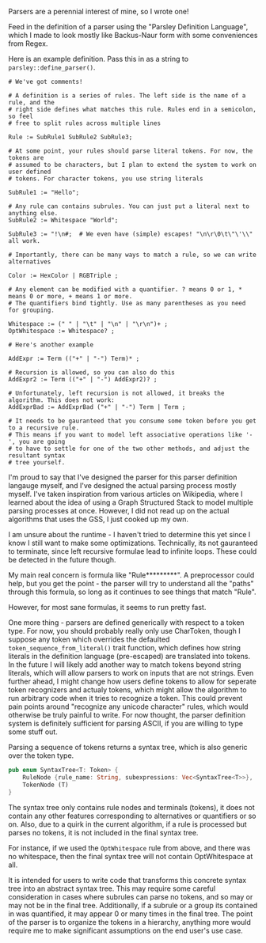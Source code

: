 
Parsers are a perennial interest of mine, so I wrote one!

Feed in the definition of a parser using the "Parsley Definition Language", which
I made to look mostly like Backus-Naur form with some conveniences from Regex.

Here is an example definition. Pass this in as a string to `parsley::define_parser()`.

```text
# We've got comments!

# A definition is a series of rules. The left side is the name of a rule, and the
# right side defines what matches this rule. Rules end in a semicolon, so feel
# free to split rules across multiple lines

Rule := SubRule1 SubRule2 SubRule3;

# At some point, your rules should parse literal tokens. For now, the tokens are
# assumed to be characters, but I plan to extend the system to work on user defined
# tokens. For character tokens, you use string literals

SubRule1 := "Hello";

# Any rule can contains subrules. You can just put a literal next to anything else.
SubRule2 := Whitespace "World";

SubRule3 := "!\n#;  # We even have (simple) escapes! "\n\r\0\t\"\'\\" all work.

# Importantly, there can be many ways to match a rule, so we can write alternatives

Color := HexColor | RGBTriple ;

# Any element can be modified with a quantifier. ? means 0 or 1, * means 0 or more, + means 1 or more.
# The quantifiers bind tightly. Use as many parentheses as you need for grouping.

Whitespace := (" " | "\t" | "\n" | "\r\n")+ ;
OptWhitespace := Whitespace? ; 

# Here's another example

AddExpr := Term (("+" | "-") Term)* ;

# Recursion is allowed, so you can also do this
AddExpr2 := Term (("+" | "-") AddExpr2)? ;

# Unfortunately, left recursion is not allowed, it breaks the algorithm. This does not work:
AddExprBad := AddExprBad ("+" | "-") Term | Term ;

# It needs to be gauranteed that you consume some token before you get to a recursive rule.
# This means if you want to model left associative operations like '-', you are going
# to have to settle for one of the two other methods, and adjust the resultant syntax
# tree yourself.
```

I'm proud to say that I've designed the parser for this parser definition langauge
myself, and I've designed the actual parsing process mostly myself. I've taken
inspiration from various articles on Wikipedia, where I learned about the idea
of using a Graph Structured Stack to model multiple parsing processes at once. 
However, I did not read up on the actual algorithms that uses the GSS, I just 
cooked up my own.

I am unsure about the runtime - I haven't tried to determine this yet since I know
I still want to make some optimizations. Technically, its not gauranteed to terminate,
since left recursive formulae lead to infinite loops. These could be detected in 
the future though.

My main real concern is formula like "Rule*********". A preprocessor could help, but
you get the point - the parser will try to understand all the "paths" through this
formula, so long as it continues to see things that match "Rule".

However, for most sane formulas, it seems to run pretty fast.

One more thing - parsers are defined generically with respect to a token type. For
now, you should probably really only use CharToken, though I suppose any token which
overrides the defaulted `token_sequence_from_literal()` trait function, which defines
how string literals in the definition language (pre-escaped) are translated into
tokens. In the future I will likely add another way to match tokens beyond string
literals, which will allow parsers to work on inputs that are not strings.
Even further ahead, I might change how users define tokens to allow for seperate
token recognizers and actualy tokens, which might allow the algorithm to run arbitrary code
when it tries to recognize a token. This could prevent pain points around "recognize
any unicode character" rules, which would otherwise be truly painful to write. For
now thought, the parser definition system is definitely sufficient for parsing ASCII, 
if you are willing to type some stuff out.

Parsing a sequence of tokens returns a syntax tree, which is also generic over the
token type.

```rust
pub enum SyntaxTree<T: Token> {
    RuleNode {rule_name: String, subexpressions: Vec<SyntaxTree<T>>},
    TokenNode (T)
}
```

The syntax tree only contains rule nodes and terminals (tokens), it does not contain
any other features corresponding to alternatives or quantifiers or so on. Also, due
to a quirk in the current algorithm, if a rule is processed but parses no tokens, it
is not included in the final syntax tree.

For instance, if we used the `OptWhitespace` rule from above, and there was no
whitespace, then the final syntax tree will not contain OptWhitespace at all.

It is intended for users to write code that transforms this concrete syntax tree
into an abstract syntax tree. This may require some careful consideration in cases
where subrules can parse no tokens, and so may or may not be in the final tree. Additionally,
if a subrule or a group its contained in was quantified, it may appear 0 or many times
in the final tree. The point of the parser is to organize the tokens in a hierarchy,
anything more would require me to make significant assumptions on the end user's
use case.

